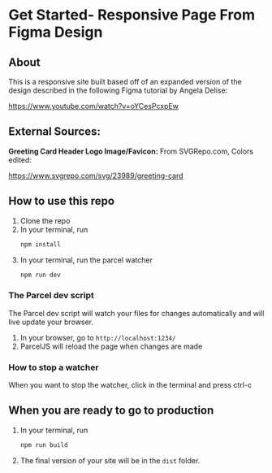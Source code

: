 # Get Started- Responsive Page From Figma Design

## About

This is a responsive site built based off of an expanded version of the design described in the following Figma
tutorial by Angela Delise:

https://www.youtube.com/watch?v=oYCesPcxpEw

## External Sources:

**Greeting Card Header Logo Image/Favicon:** From SVGRepo.com, Colors edited:

https://www.svgrepo.com/svg/23989/greeting-card

## How to use this repo

1. Clone the repo
1. In your terminal, run
   ```bash
   npm install
   ```
1. In your terminal, run the parcel watcher
   ```bash
   npm run dev
   ```

### The Parcel dev script

The Parcel dev script will watch your files for changes automatically and will live update your browser.

1. In your browser, go to `http://localhost:1234/`
1. ParcelJS will reload the page when changes are made

### How to stop a watcher

When you want to stop the watcher, click in the terminal and press ctrl-c

## When you are ready to go to production

1. In your terminal, run

   ```bash
   npm run build
   ```

1. The final version of your site will be in the `dist` folder.
